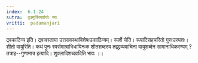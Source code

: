 ```yaml
---
index:  6.1.24
sutra:  द्रवमूर्तिस्पर्शयोः स्यः
vritti:  padamanjari
---
```


द्रवकाठिन्य इति। द्रवावस्ताया उत्तरावस्थाविशेषःउकाठिन्यम्। स्पर्शे चेति। रूपादिसहचरितो गुणःउस्पशः।
	शीतो वायुरिति। कथं पुनः स्पर्समात्राभिधायिनःक शीतशब्दस्य तद्वद्द्रव्यवाचिना वायुशब्देन सामानाधिकरण्यम् ? तत्राह--गुणामात्र इत्यादि। शुक्लादिशब्दवदिति भावः ।।

